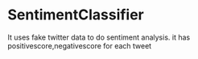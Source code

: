 # SentimentClassifier
It uses fake twitter data  to do sentiment analysis.
it has positivescore,negativescore for each tweet
